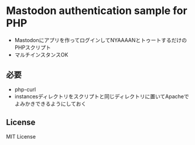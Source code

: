 # Mastodon authentication sample for PHP

* Mastodonにアプリを作ってログインしてNYAAAANとトゥートするだけのPHPスクリプト
* マルチインスタンスOK

## 必要

* php-curl
* instancesディレクトリをスクリプトと同じディレクトリに置いてApacheでよみかきできるようにしておく

## License

MIT License
